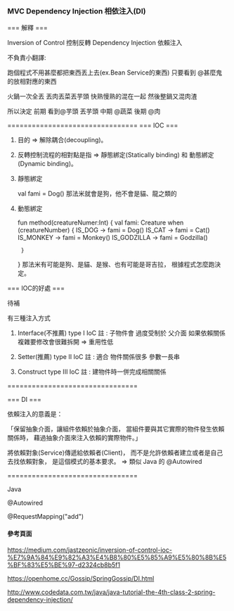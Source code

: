 ### MVC Dependency Injection 相依注入(DI) ###

=== 解釋 ===

Inversion of Control 控制反轉
Dependency Injection 依賴注入

不負責小翻譯:

跑個程式不用甚麼都把東西丟上去(ex.Bean Service的東西)
只要看到 @甚麼鬼 的放相對應的東西

火鍋一次全丟 丟肉丟菜丟芋頭 快熟慢熟的混在一起
然後整鍋又混肉渣

所以決定 
前期 看到@芋頭 丟芋頭
中期 @蔬菜
後期 @肉

================================
=== IOC ===

1. 目的 => 解除耦合(decoupling)。
2. 反轉控制流程的相對點是指 => 靜態綁定(Statically binding) 和 動態綁定(Dynamic binding)。
3. 靜態綁定

    val fami = Dog()
    那法米就會是狗，他不會是貓、龍之類的

4. 動態綁定

    fun method(creatureNumer:Int) {
        val fami: Creature
        when (creatureNumber) {
            IS_DOG -> fami = Dog()
            IS_CAT -> fami = Cat()
            IS_MONKEY -> fami = Monkey()
            IS_GODZILLA -> fami = Godzilla()

        }
    }
    那法米有可能是狗、是貓、是猴、也有可能是哥吉拉，
    根據程式怎麼跑決定。


=== IOC的好處 ===

待補


有三種注入方式

1. Interface(不推薦)
type I IoC
註 : 
子物件會 過度受制於 父介面
如果依賴關係複雜要修改會很難拆開 => 重用性低

2. Setter(推薦)
type II IoC
註 : 適合 物件關係很多 參數一長串

3. Construct
type III IoC
註 : 建物件時一併完成相關關係

================================

=== DI ===

依賴注入的意義是：

「保留抽象介面，讓組件依賴於抽象介面，
當組件要與其它實際的物件發生依賴關係時，
藉過抽象介面來注入依賴的實際物件。」 

將依賴對象(Service)傳遞給依賴者(Client)，
而不是允許依賴者建立或者是自己去找依賴對象，
是這個模式的基本要求。
=> 類似 Java 的 @Autowired

================================


Java

@Autowired

@RequestMapping("add")



#### 參考頁面 ####

https://medium.com/jastzeonic/inversion-of-control-ioc-%E7%9A%84%E9%82%A3%E4%B8%80%E5%85%A9%E5%80%8B%E5%BF%83%E5%BE%97-d2324cb8b5f1

https://openhome.cc/Gossip/SpringGossip/DI.html

http://www.codedata.com.tw/java/java-tutorial-the-4th-class-2-spring-dependency-injection/